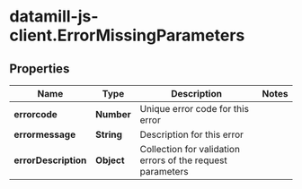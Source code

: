 # datamill-js-client.ErrorMissingParameters

## Properties
Name | Type | Description | Notes
------------ | ------------- | ------------- | -------------
**errorcode** | **Number** | Unique error code for this error | 
**errormessage** | **String** | Description for this error | 
**errorDescription** | **Object** | Collection for validation errors of the request parameters | 


